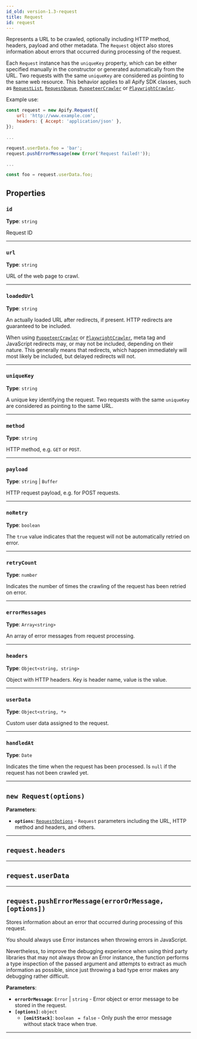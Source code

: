```yaml
---
id_old: version-1.3-request
title: Request
id: request
---
```


<a name="request"></a>

Represents a URL to be crawled, optionally including HTTP method, headers, payload and other metadata. The `Request` object also stores information
about errors that occurred during processing of the request.

Each `Request` instance has the `uniqueKey` property, which can be either specified manually in the constructor or generated automatically from the
URL. Two requests with the same `uniqueKey` are considered as pointing to the same web resource. This behavior applies to all Apify SDK classes, such
as [`RequestList`](../api/request-list), [`RequestQueue`](../api/request-queue), [`PuppeteerCrawler`](../api/puppeteer-crawler) or
[`PlaywrightCrawler`](../api/playwright-crawler).

Example use:

```javascript
const request = new Apify.Request({
    url: 'http://www.example.com',
    headers: { Accept: 'application/json' },
});

...

request.userData.foo = 'bar';
request.pushErrorMessage(new Error('Request failed!'));

...

const foo = request.userData.foo;
```

## Properties

### `id`

**Type**: `string`

Request ID

---

### `url`

**Type**: `string`

URL of the web page to crawl.

---

### `loadedUrl`

**Type**: `string`

An actually loaded URL after redirects, if present. HTTP redirects are guaranteed to be included.

When using [`PuppeteerCrawler`](../api/puppeteer-crawler) or [`PlaywrightCrawler`](../api/playwright-crawler), meta tag and JavaScript redirects may,
or may not be included, depending on their nature. This generally means that redirects, which happen immediately will most likely be included, but
delayed redirects will not.

---

### `uniqueKey`

**Type**: `string`

A unique key identifying the request. Two requests with the same `uniqueKey` are considered as pointing to the same URL.

---

### `method`

**Type**: `string`

HTTP method, e.g. `GET` or `POST`.

---

### `payload`

**Type**: `string` | `Buffer`

HTTP request payload, e.g. for POST requests.

---

### `noRetry`

**Type**: `boolean`

The `true` value indicates that the request will not be automatically retried on error.

---

### `retryCount`

**Type**: `number`

Indicates the number of times the crawling of the request has been retried on error.

---

### `errorMessages`

**Type**: `Array<string>`

An array of error messages from request processing.

---

### `headers`

**Type**: `Object<string, string>`

Object with HTTP headers. Key is header name, value is the value.

---

### `userData`

**Type**: `Object<string, *>`

Custom user data assigned to the request.

---

### `handledAt`

**Type**: `Date`

Indicates the time when the request has been processed. Is `null` if the request has not been crawled yet.

---

<a name="request"></a>

## `new Request(options)`

**Parameters**:

- **`options`**: [`RequestOptions`](../typedefs/request-options) - `Request` parameters including the URL, HTTP method and headers, and others.

---

<a name="headers"></a>

## `request.headers`

---

<a name="userdata"></a>

## `request.userData`

---

<a name="pusherrormessage"></a>

## `request.pushErrorMessage(errorOrMessage, [options])`

Stores information about an error that occurred during processing of this request.

You should always use Error instances when throwing errors in JavaScript.

Nevertheless, to improve the debugging experience when using third party libraries that may not always throw an Error instance, the function performs
a type inspection of the passed argument and attempts to extract as much information as possible, since just throwing a bad type error makes any
debugging rather difficult.

**Parameters**:

- **`errorOrMessage`**: `Error` | `string` - Error object or error message to be stored in the request.
- **`[options]`**: `object`
    - **`[omitStack]`**: `boolean` <code> = false</code> - Only push the error message without stack trace when true.

---
